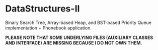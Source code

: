 # DataStructures-II
Binary Search Tree, Array-based Heap, and BST-based Priority Queue implementation + Phonebook application.

**PLEASE NOTE THAT SOME UNDERLYING FILES (AUXILIARY CLASSES AND INTERFACE) ARE MISSING BECAUSE I DO NOT OWN THEM.**
